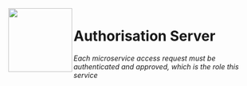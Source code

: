 <img align="left" src="https://user-images.githubusercontent.com/49886317/167403598-3dc66fe6-08d6-471d-b972-7e14c5787c30.png" height="128">

# Authorisation Server
_Each microservice access request must be authenticated and approved, which is the role this service_
